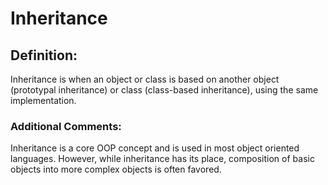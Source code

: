 # Inheritance

## Definition:

Inheritance is when an object or class is based on another object (prototypal inheritance) or class (class-based inheritance), using the same implementation.

### Additional Comments:

Inheritance is a core OOP concept and is used in most object oriented languages. However, while inheritance has its place, composition of basic objects into more complex objects is often favored.